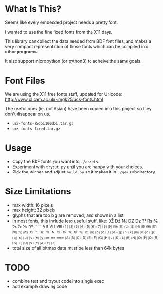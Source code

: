 
# What Is This?

Seems like every embedded project needs a pretty font.

I wanted to use the fine fixed fonts from the X11 days. 

This library can collect the data needed from BDF font files,
and makes a very compact representation of those fonts which
can be compiled into other programs.

It also support micropython (or python3) to acheive the same goals.

# Font Files

We are using the X11 free fonts stuff, updated for Unicode:
<http://www.cl.cam.ac.uk/~mgk25/ucs-fonts.html>

The useful ones (ie. not Asian) have been copied into this project
so they don't disappear on us.

- `ucs-fonts-75dpi100dpi.tar.gz`
- `ucs-fonts-fixed.tar.gz`

# Usage

- Copy the BDF fonts you want into `./assets`.
- Experiment with `tryout.py` until you are happy with your choices.
- Pick the winner and adjust `build.py` so it makes it in `./gen` subdirectory.

# Size Limitations

- max width: 16 pixels
- max height: 32 pixels
- glyphs that are too big are removed, and shown in a list
- in most fonts, this include less useful stuff, like: Ǆ ǅ Ǌ Ǳ ǲ ⁇ ₨ ℀ ℁ ℅ ℆ № ℡ ℻ Ⅶ Ⅷ ⅷ ⑴ ⑵ ⑶ ⑷ ⑸ ⑹ ⑺ ⑻ ⑼ ⑽ ⑾ ⑿ ⒀ ⒁ ⒂ ⒃ ⒄ ⒅ ⒆ ⒇ ⒑ ⒒ ⒓ ⒔ ⒕ ⒖ ⒗ ⒘ ⒙ ⒚ ⒛ ⒜ ⒝ ⒞ ⒟ ⒠ ⒢ ⒣ ⒦ ⒨ ⒩ ⒪ ⒫ ⒬ ⒮ ⒰ ⒱ ⒲ ⒴ ⩴ ⩵ ⩶ 🄐 🄑 🄒 🄓 🄔 🄕 🄖 🄗 🄙 🄚 🄛 🄜 🄝 🄞 🄟 🄠 🄡 🄢 🄣 🄤 🄥 🄦 🄧 🄨 🄩
- total size of all bitmap data must be less than 64k bytes

# TODO

- combine test and tryout code into single exec
- add example drawing code
